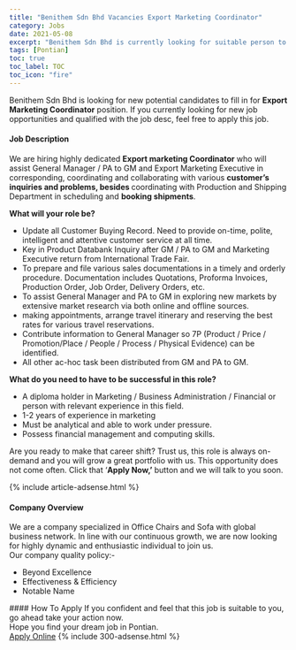 ```yaml
---
title: "Benithem Sdn Bhd Vacancies Export Marketing Coordinator" 
category: Jobs 
date: 2021-05-08 
excerpt: "Benithem Sdn Bhd is currently looking for suitable person to fill in the Export Marketing Coordinator which based in Pontian" 
tags: [Pontian] 
toc: true 
toc_label: TOC 
toc_icon: "fire" 
--- 
```


<p>Benithem Sdn Bhd is looking for new potential candidates to fill in for <b>Export Marketing Coordinator</b> position. If you currently looking for new job opportunities and qualified with the job desc, feel free to apply this job.
</p><div><div><h4>Job Description</h4></div><div><div><span><div><p><span>We are hiring highly dedicated </span><strong>Export marketing Coordinator</strong><span> who will assist General Manager / PA to GM and Export Marketing Executive in corresponding, coordinating and collaborating with various </span><strong>customer&#8217;s inquiries and problems, besides </strong><span>coordinating with Production and Shipping Department in scheduling and </span><strong>booking shipments</strong><span>.</span></p><p><strong>What will your role be?</strong></p><ul><li><span>Update all Customer Buying Record.</span> Need to provide on-time, polite, intelligent and attentive customer service at all time.</li><li><span>Key in Product Databank Inquiry after GM / PA to GM and Marketing Executive return from International Trade Fair.</span></li><li><span>To prepare and file various sales documentations in a timely and orderly procedure. Documentation includes Quotations, Proforma Invoices, Production Order, Job Order, Delivery Orders, etc.</span></li><li><span>To assist General Manager and PA to GM in exploring new markets by extensive market research via both online and offline sources.</span></li><li><span>making appointments, arrange travel itinerary and reserving the best rates for various travel reservations.</span></li><li><span>Contribute information to General Manager so 7P (Product / Price / Promotion/Place / People / Process / Physical Evidence) can be identified.</span></li><li>All other ac-hoc task been distributed from GM and PA to GM.</li></ul><p><strong>What do you need to have to be successful in this role?</strong></p><ul><li>A diploma holder in Marketing / Business Administration / Financial or person with relevant experience in this field.</li><li>1-2 years of experience in marketing</li><li>Must be analytical and able to work under pressure.</li><li>Possess financial management and computing skills.</li></ul><p><span>Are you ready to make that career shift? Trust us, this role is always on-demand and you will grow a great portfolio with us. This opportunity does not come often. Click that &#8216;</span><strong>Apply Now,&#8217;</strong><span>&#160;button and we will talk to you soon.</span><strong></strong></p></div></span></div></div></div> 
{% include article-adsense.html %} 
<div><div><h4>Company Overview</h4></div><div><div><span><div><div>We are a company specialized in Office Chairs and Sofa with global business network. In line with our continuous growth, we are now looking for highly dynamic and enthusiastic individual to join us.</div>
<div>Our company quality policy:-</div>
<ul>
<li>Beyond Excellence</li>
<li>Effectiveness &amp; Efficiency</li>
<li>Notable Name</li>
</ul></div></span></div></div></div> 
#### How To Apply 
If you confident and feel that this job is suitable to you, go ahead take your action now. <br/> 
Hope you find your dream job in Pontian. <br/> 
<a href="https://www.jobstreet.com.my/en/job/export-marketing-coordinator-4533478?jobId=jobstreet-my-job-4533478&" class="btn btn--info" target="_blank" rel="nofollow noopenner">Apply Online</a> 
{% include 300-adsense.html %} 